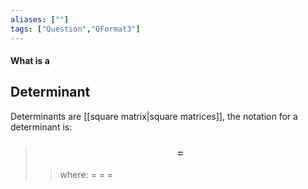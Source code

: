 ```yaml
---
aliases: [""]
tags: ["Question","QFormat3"]
---
```


#### What is a
## Determinant
Determinants are [[square matrix|square matrices]], the notation for a determinant is:

> ### $$  = $$ 
>> where:
>> $=$ 
>> $=$
>> $=$
